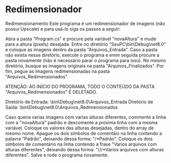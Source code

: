 # Redimensionador
Redimensionamento
Este programa é um redimensionador de imagens (não possui Upscale) e para usá-lo siga os passos a seguir:

Abra a pasta "Program.cs" e procure pela variável "novaAltura" e mude para a altura (pixels) desejada.
Entre no diretório "SeuPC\bin\Debug\net8.0" e coloque as imagens dentro da pasta "Arquivos_Entrada".
Caso a pasta não exista nesse diretório, execute o programa e emm seguida procure a pasta novamente (não é necessário parar o programa para isso).
No mesmo diretório, busque as imagens originais na pasta "Arquivos_Finalizados".
Por fim, pegue as imagens redimensionadas na pasta "Arquivos_Redimensionados".

ATENÇÃO: AO INÍCIO DO PROGRAMA, TODO O CONTEÚDO DA PASTA "Arquivos_Redimensionados" É DELETADO.

Diretório de Entrada: \bin\Debug\net8.0\Arquivos_Entrada
Diretório de Saida: \bin\Debug\net8.0\Arquivos_Redimensionados

Caso queira varias imagens com varias alturas diferentes, commente a linha com a "novaAltura" padrão e descomente a proxima linha com a mesma variável.
Coloque os valores das alturas desejadas, dentro do array de mesmo nome.
Apague os dois símbolos de comentáio na linha contendo a palavra "Padrão", deixando dessa forma: "/*Padrão".
Coloque os dois símbolos de comentário na linha contendo a frase "Varios arquivos com alturas diferentes", deixando dessa forma: "///*Varios arquivos com alturas diferentes".
Salve e rode o programa novamente.
